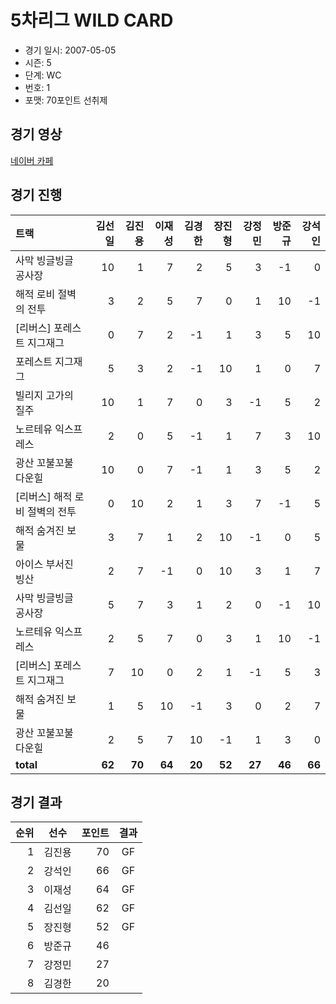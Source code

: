 # 5차리그 WILD CARD

- 경기 일시: 2007-05-05
- 시즌: 5
- 단계: WC
- 번호: 1
- 포맷: 70포인트 선취제





## 경기 영상
[네이버 카페](https://cafe.naver.com/leaguekart/81)

## 경기 진행

| 트랙 | 김선일 | 김진용 | 이재성 | 김경한 | 장진형 | 강정민 | 방준규 | 강석인 |
|:---|---:|---:|---:|---:|---:|---:|---:|---:|
| 사막 빙글빙글 공사장 | 10 | 1 | 7 | 2 | 5 | 3 | -1 | 0 |
| 해적 로비 절벽의 전투 | 3 | 2 | 5 | 7 | 0 | 1 | 10 | -1 |
| [리버스] 포레스트 지그재그 | 0 | 7 | 2 | -1 | 1 | 3 | 5 | 10 |
| 포레스트 지그재그 | 5 | 3 | 2 | -1 | 10 | 1 | 0 | 7 |
| 빌리지 고가의 질주 | 10 | 1 | 7 | 0 | 3 | -1 | 5 | 2 |
| 노르테유 익스프레스 | 2 | 0 | 5 | -1 | 1 | 7 | 3 | 10 |
| 광산 꼬불꼬불 다운힐 | 10 | 0 | 7 | -1 | 1 | 3 | 5 | 2 |
| [리버스] 해적 로비 절벽의 전투 | 0 | 10 | 2 | 1 | 3 | 7 | -1 | 5 |
| 해적 숨겨진 보물 | 3 | 7 | 1 | 2 | 10 | -1 | 0 | 5 |
| 아이스 부서진 빙산 | 2 | 7 | -1 | 0 | 10 | 3 | 1 | 7 |
| 사막 빙글빙글 공사장 | 5 | 7 | 3 | 1 | 2 | 0 | -1 | 10 |
| 노르테유 익스프레스 | 2 | 5 | 7 | 0 | 3 | 1 | 10 | -1 |
| [리버스] 포레스트 지그재그 | 7 | 10 | 0 | 2 | 1 | -1 | 5 | 3 |
| 해적 숨겨진 보물 | 1 | 5 | 10 | -1 | 3 | 0 | 2 | 7 |
| 광산 꼬불꼬불 다운힐 | 2 | 5 | 7 | 10 | -1 | 1 | 3 | 0 |
| __total__ | __62__ | __70__ | __64__ | __20__ | __52__ | __27__ | __46__ | __66__ |




## 경기 결과

| 순위 | 선수 | 포인트 | 결과 |
|---:|:---:|---:|:---:|
| 1 | 김진용 | 70 | GF |
| 2 | 강석인 | 66 | GF |
| 3 | 이재성 | 64 | GF |
| 4 | 김선일 | 62 | GF |
| 5 | 장진형 | 52 | GF |
| 6 | 방준규 | 46 |  |
| 7 | 강정민 | 27 |  |
| 8 | 김경한 | 20 |  |

